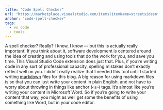 ```yaml
---
title: "Code Spell Checker"
url: "https://marketplace.visualstudio.com/items?itemName=streetsidesoftware.code-spell-checker"
anchor: "code-spell-checker"
tags:
  - vs code
  - tools
---
```


A spell checker? Really? I know, I know –- but this is actually really important! If you think about it, software development is centered around the idea of creating and using tools that do the work for you, and save you time. This Visual Studio Code extension does just that. Plus, if you’re writing code in any sort of professional capacity, spelling mistakes don’t exactly reflect well on you. I didn’t really realize that I needed this tool until I started writing [markdown](https://www.markdownguide.org/getting-started/) files for this blog. A big reason for using markdown files is so that you can just write your content in plain English, and not have to worry about throwing in things like anchor (`<a>`) tags. It’s almost like you’re writing your content in Microsoft Word. So if you’re going to write your content that way, you might as well get some the benefits of using something like Word, but in your code editor.
